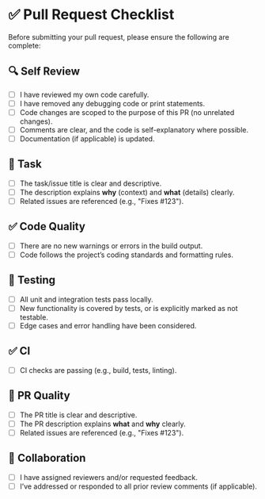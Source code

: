 # ✅ Pull Request Checklist

Before submitting your pull request, please ensure the following are complete:

## 🔍 Self Review
- [ ] I have reviewed my own code carefully.
- [ ] I have removed any debugging code or print statements.
- [ ] Code changes are scoped to the purpose of this PR (no unrelated changes).
- [ ] Comments are clear, and the code is self-explanatory where possible.
- [ ] Documentation (if applicable) is updated.

## 📄 Task
- [ ] The task/issue title is clear and descriptive.
- [ ] The description explains **why** (context) and **what** (details) clearly.
- [ ] Related issues are referenced (e.g., "Fixes #123").

## ✅ Code Quality
- [ ] There are no new warnings or errors in the build output.
- [ ] Code follows the project’s coding standards and formatting rules.

## 🧪 Testing
- [ ] All unit and integration tests pass locally.
- [ ] New functionality is covered by tests, or is explicitly marked as not testable.
- [ ] Edge cases and error handling have been considered.

## ✅ CI
- [ ] CI checks are passing (e.g., build, tests, linting).

## 📄 PR Quality
- [ ] The PR title is clear and descriptive.
- [ ] The PR description explains **what** and **why** clearly.
- [ ] Related issues are referenced (e.g., "Fixes #123").

## 👥 Collaboration
- [ ] I have assigned reviewers and/or requested feedback.
- [ ] I’ve addressed or responded to all prior review comments (if applicable).
